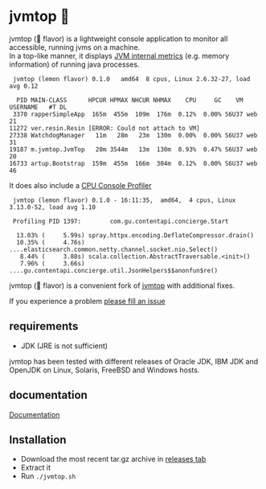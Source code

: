 jvmtop :lemon:
=======================

jvmtop (:lemon: flavor) is a lightweight console application to monitor all accessible, running jvms on a machine.<br>
In a top-like manner, it displays [JVM internal metrics](https://github.com/mchv/jvmtop/blob/master/doc/ExampleOutput.md) (e.g. memory information) of running java processes.

```
 jvmtop (lemon flavor) 0.1.0   amd64  8 cpus, Linux 2.6.32-27, load avg 0.12

  PID MAIN-CLASS      HPCUR HPMAX NHCUR NHMAX    CPU     GC    VM USERNAME   #T DL
 3370 rapperSimpleApp  165m  455m  109m  176m  0.12%  0.00% S6U37 web        21
11272 ver.resin.Resin [ERROR: Could not attach to VM]
27338 WatchdogManager   11m   28m   23m  130m  0.00%  0.00% S6U37 web        31
19187 m.jvmtop.JvmTop   20m 3544m   13m  130m  0.93%  0.47% S6U37 web        20
16733 artup.Bootstrap  159m  455m  166m  304m  0.12%  0.00% S6U37 web        46
```

It does also include a [CPU Console Profiler](https://github.com/patric-r/jvmtop/blob/master/doc/ConsoleProfiler.md)

```
 jvmtop (lemon flavor) 0.1.0 - 16:11:35,  amd64,  4 cpus, Linux 3.13.0-52, load avg 1.10

 Profiling PID 1397:        com.gu.contentapi.concierge.Start 

  13.03% (     5.99s) spray.httpx.encoding.DeflateCompressor.drain()
  10.35% (     4.76s) ....elasticsearch.common.netty.channel.socket.nio.Select()
   8.44% (     3.88s) scala.collection.AbstractTraversable.<init>()
   7.96% (     3.66s) ....gu.contentapi.concierge.util.JsonHelpers$$anonfun$re()
```

jvmtop (:lemon: flavor) is a convenient fork of [jvmtop](https://github.com/patric-r/jvmtop) with additional fixes.  

If you experience a problem [please fill an issue](https://github.com/mchv/jvmtop/issues)


requirements
-------------

 * JDK (JRE is not sufficient)

jvmtop has been tested with different releases of Oracle JDK, IBM JDK and OpenJDK on Linux, Solaris, FreeBSD and Windows hosts.


documentation
--------------

[Documentation](./doc/Documentation.md)

Installation
-------------

* Download the most recent tar.gz archive in [releases tab](https://github.com/mchv/jvmtop/releases)
* Extract it
* Run `./jvmtop.sh`
